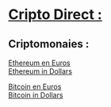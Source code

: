 [Cripto Direct :](https://criptodirect.github.io/main/)
=======

Criptomonaies :
-----------

[Ethereum en Euros](https://criptodirect.github.io/main/ETH/EUR/)  
[Ethereum in Dollars](https://criptodirect.github.io/main/ETH/USD/)  

[Bitcoin en Euros](https://criptodirect.github.io/main/BTC/EUR/)    
[Bitcoin in Dollars](https://criptodirect.github.io/main/BTC/USD/)  
